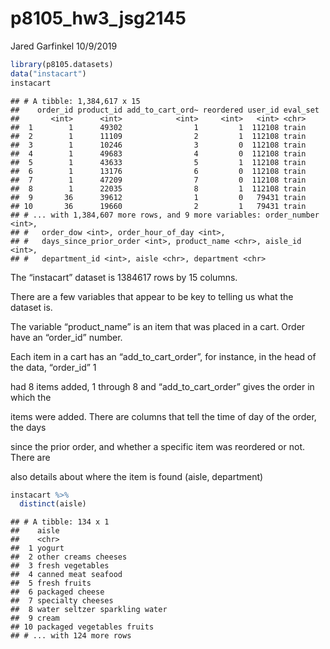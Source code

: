 p8105\_hw3\_jsg2145
================
Jared Garfinkel
10/9/2019

``` r
library(p8105.datasets)
data("instacart")
instacart
```

    ## # A tibble: 1,384,617 x 15
    ##    order_id product_id add_to_cart_ord~ reordered user_id eval_set
    ##       <int>      <int>            <int>     <int>   <int> <chr>   
    ##  1        1      49302                1         1  112108 train   
    ##  2        1      11109                2         1  112108 train   
    ##  3        1      10246                3         0  112108 train   
    ##  4        1      49683                4         0  112108 train   
    ##  5        1      43633                5         1  112108 train   
    ##  6        1      13176                6         0  112108 train   
    ##  7        1      47209                7         0  112108 train   
    ##  8        1      22035                8         1  112108 train   
    ##  9       36      39612                1         0   79431 train   
    ## 10       36      19660                2         1   79431 train   
    ## # ... with 1,384,607 more rows, and 9 more variables: order_number <int>,
    ## #   order_dow <int>, order_hour_of_day <int>,
    ## #   days_since_prior_order <int>, product_name <chr>, aisle_id <int>,
    ## #   department_id <int>, aisle <chr>, department <chr>

The “instacart” dataset is 1384617 rows by 15 columns.

There are a few variables that appear to be key to telling us what the
dataset is.

The variable “product\_name” is an item that was placed in a cart. Order
have an “order\_id” number.

Each item in a cart has an “add\_to\_cart\_order”, for instance, in the
head of the data, “order\_id” 1

had 8 items added, 1 through 8 and “add\_to\_cart\_order” gives the
order in which the

items were added. There are columns that tell the time of day of the
order, the days

since the prior order, and whether a specific item was reordered or not.
There are

also details about where the item is found (aisle, department)

``` r
instacart %>% 
  distinct(aisle)
```

    ## # A tibble: 134 x 1
    ##    aisle                        
    ##    <chr>                        
    ##  1 yogurt                       
    ##  2 other creams cheeses         
    ##  3 fresh vegetables             
    ##  4 canned meat seafood          
    ##  5 fresh fruits                 
    ##  6 packaged cheese              
    ##  7 specialty cheeses            
    ##  8 water seltzer sparkling water
    ##  9 cream                        
    ## 10 packaged vegetables fruits   
    ## # ... with 124 more rows
